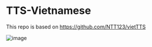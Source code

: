 # **TTS-Vietnamese**

This repo is based on https://github.com/NTT123/vietTTS

![image](https://github.com/user-attachments/assets/712fcabc-9ff4-4ee4-91cd-831c5f0bd987)
